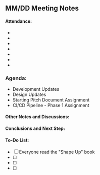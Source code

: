 ## MM/DD Meeting Notes

#### Attendance:
- 
-
-
-
-
-
-

### Agenda:
- Development Updates
- Design Updates
- Starting Pitch Document Assignment
- CI/CD Pipeline - Phase 1 Assignment


#### Other Notes and Discussions:


#### Conclusions and Next Step:


#### To-Do List:
- [ ] Everyone read the "Shape Up" book
- [ ]
- [ ]
- [ ]
